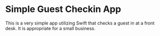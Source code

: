 # Simple Guest Checkin App

This is a very simple app utilizing Swift that checks a guest in at a front desk. It is appropriate for a small business.

